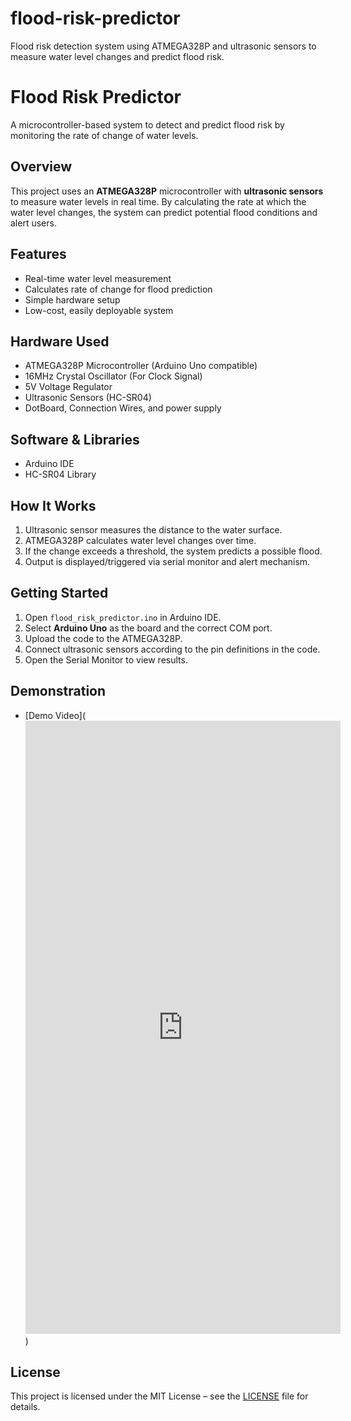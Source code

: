 # flood-risk-predictor
Flood risk detection system using ATMEGA328P and ultrasonic sensors to measure water level changes and predict flood risk.

# Flood Risk Predictor

A microcontroller-based system to detect and predict flood risk by monitoring the rate of change of water levels.

## Overview
This project uses an **ATMEGA328P** microcontroller with **ultrasonic sensors** to measure water levels in real time. By calculating the rate at which the water level changes, the system can predict potential flood conditions and alert users.

## Features
- Real-time water level measurement
- Calculates rate of change for flood prediction
- Simple hardware setup
- Low-cost, easily deployable system

## Hardware Used
- ATMEGA328P Microcontroller (Arduino Uno compatible)
- 16MHz Crystal Oscillator (For Clock Signal)
- 5V Voltage Regulator
- Ultrasonic Sensors (HC-SR04)
- DotBoard, Connection Wires, and power supply

## Software & Libraries
- Arduino IDE
- HC-SR04 Library

## How It Works
1. Ultrasonic sensor measures the distance to the water surface.
2. ATMEGA328P calculates water level changes over time.
3. If the change exceeds a threshold, the system predicts a possible flood.
4. Output is displayed/triggered via serial monitor and alert mechanism.

## Getting Started
1. Open `flood_risk_predictor.ino` in Arduino IDE.
2. Select **Arduino Uno** as the board and the correct COM port.
3. Upload the code to the ATMEGA328P.
4. Connect ultrasonic sensors according to the pin definitions in the code.
5. Open the Serial Monitor to view results.

## Demonstration
- [Demo Video](<iframe src="https://www.linkedin.com/embed/feed/update/urn:li:ugcPost:7315611456283045888" height="981" width="504" frameborder="0" allowfullscreen="" title="Embedded post"></iframe>)

## License
This project is licensed under the MIT License – see the [LICENSE](LICENSE) file for details.
